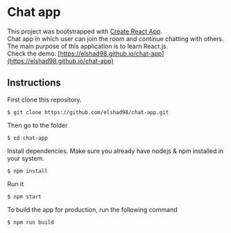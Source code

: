 # Chat app

This project was bootstrapped with [Create React App](https://github.com/facebook/create-react-app).  
Chat app in which user can join the room and continue chatting with others.      
The main purpose of this application is to learn React.js.  
Check the demo: [https://elshad98.github.io/chat-app](https://elshad98.github.io/chat-app)       

## Instructions

First clone this repository.    
```
$ git clone https://github.com/elshad98/chat-app.git
```  
Then go to the folder
```
$ cd chat-app
```
Install dependencies. Make sure you already have nodejs & npm installed in your system.  
```
$ npm install
```  
Run it
```
$ npm start
```  
To build the app for production, run the following command   
```
$ npm run build
```  
